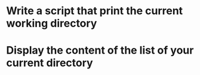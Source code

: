 # Write a script that print the current working directory

# Display the content of the list of your current directory
